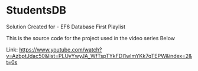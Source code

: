 # StudentsDB

Solution Created for -  EF6 Database First  Playlist

This is the source code for the project used in the video series Below

Link: https://www.youtube.com/watch?v=AzbptJdac50&list=PLUyYwyJA_WfTspTYkFDI1wImYKk7qTEPW&index=2&t=0s


